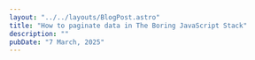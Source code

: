 ```yaml
---
layout: "../../layouts/BlogPost.astro"
title: "How to paginate data in The Boring JavaScript Stack"
description: ""
pubDate: "7 March, 2025"
---
```

